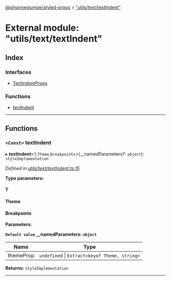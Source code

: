 [@johanneslumpe/styled-props](../README.md) > ["utils/text/textIndent"](../modules/_utils_text_textindent_.md)

# External module: "utils/text/textIndent"

## Index

### Interfaces

* [TextIndentProps](../interfaces/_utils_text_textindent_.textindentprops.md)

### Functions

* [textIndent](_utils_text_textindent_.md#textindent)

---

## Functions

<a id="textindent"></a>

### `<Const>` textIndent

▸ **textIndent**<`T`,`Theme`,`Breakpoints`>(__namedParameters?: *`object`*): `styleImplementation`

*Defined in [utils/text/textIndent.ts:15](https://github.com/johanneslumpe/styled-props/blob/8e709f1/src/utils/text/textIndent.ts#L15)*

**Type parameters:**

#### T 
#### Theme 
#### Breakpoints 
**Parameters:**

**`Default value` __namedParameters: `object`**

| Name | Type |
| ------ | ------ |
| themeProp | `undefined` \| `Extract<keyof Theme, string>` |

**Returns:** `styleImplementation`

___

